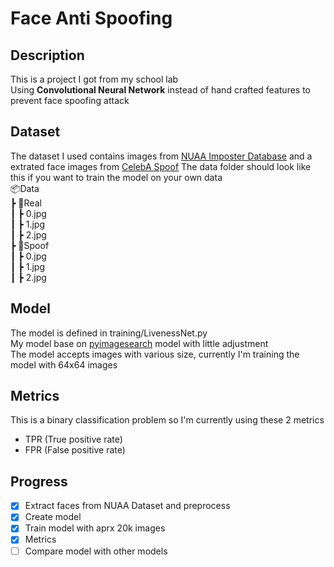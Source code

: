 # Face Anti Spoofing
## Description
This is a project I got from my school lab  
Using **Convolutional Neural Network** instead of hand crafted features to prevent face spoofing attack  
## Dataset
The dataset I used contains images from [NUAA Imposter Database](http://parnec.nuaa.edu.cn/_upload/tpl/02/db/731/template731/pages/xtan/NUAAImposterDB_download.htm)
and a extrated face images from [CelebA Spoof](https://github.com/Davidzhangyuanhan/CelebA-Spoof)
The data folder should look like this if you want to train the model on your own data  
📦Data  
 ┣ 📂Real  
 ┃ ┣ 0.jpg  
 ┃ ┣ 1.jpg  
 ┃ ┣ 2.jpg  
 ┣ 📂Spoof  
 ┃ ┣ 0.jpg  
 ┃ ┣ 1.jpg  
 ┃ ┣ 2.jpg  
## Model
The model is defined in training/LivenessNet.py  
My model base on [pyimagesearch](https://www.pyimagesearch.com/2019/03/11/liveness-detection-with-opencv/) model with little adjustment  
The model accepts images with various size, currently I'm training the model with 64x64 images  
## Metrics
This is a binary classification problem so I'm currently using these 2 metrics
- TPR (True positive rate)
- FPR (False positive rate)
## Progress
- [x] Extract faces from NUAA Dataset and preprocess
- [x] Create model
- [x] Train model with aprx 20k images
- [x] Metrics 
- [ ] Compare model with other models 
